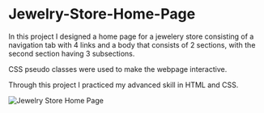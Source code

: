 # Jewelry-Store-Home-Page

In this project I designed a home page for a jewelery store consisting of a navigation tab with 4 links and a body that consists of 2 sections, with the second section having 3 subsections. 

CSS pseudo classes were used to make the webpage interactive.

Through this project I practiced my advanced skill in HTML and CSS.

![Jewelry Store Home Page](https://user-images.githubusercontent.com/112181040/203381677-cb3b3bdb-1ba3-4498-9200-14f00ec06464.png)
